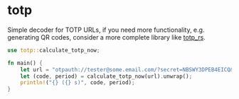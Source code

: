 # totp

Simple decoder for TOTP URLs, if you need more functionality, e.g.
generating QR codes, consider a more complete library like
[totp_rs](https://github.com/constantoine/totp-rs).

```rust
use totp::calculate_totp_now;

fn main() {
    let url = "otpauth://tester@some.email.com/?secret=NBSWY3DPEB4EICQ&algorithm=SHA256";
    let (code, period) = calculate_totp_now(url).unwrap();
    println!("{} ({} s)", code, period);
}
```

